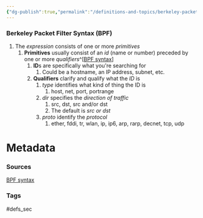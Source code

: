 ```yaml
---
{"dg-publish":true,"permalink":"/definitions-and-topics/berkeley-packet-filter-syntax/"}
---
```


### Berkeley Packet Filter Syntax (BPF)

1. The *expression* consists of one or more *primitives*
	1. **Primitives** usually consist of an *id* (name or number) preceded by one or more *qualifiers*^[[BPF syntax](https://biot.com/capstats/bpf.html)]
		1. **ID**s are specifically what you're searching for
			1. Could be a hostname, an IP address, subnet, etc.
		2. **Qualifiers** clarify and qualify what the *ID* is
			1. *type* identifies what kind of thing the ID is
				1. host, net, port, portrange
			2. *dir* specifies the *direction of traffic*
				1. src, dst, src and/or dst
				2. The default is *src or dst*
			3. *proto* identify the *protocol*
				1. ether, fddi, tr, wlan, ip, ip6, arp, rarp, decnet, tcp, udp



# Metadata

### Sources
[BPF syntax](https://biot.com/capstats/bpf.html)

### Tags
#defs_sec 